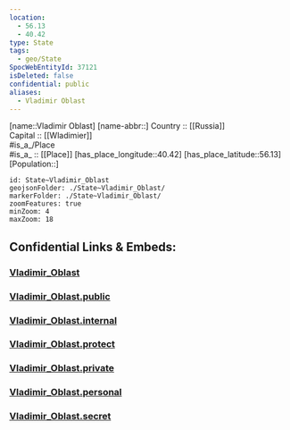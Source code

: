 ```yaml
---
location:
  - 56.13
  - 40.42
type: State
tags:
  - geo/State
SpocWebEntityId: 37121
isDeleted: false
confidential: public
aliases:
  - Vladimir Oblast
---
```

[name::Vladimir Oblast] 
[name-abbr::] 
Country :: [[Russia]]  
Capital :: [[Wladimier]]  
#is_a_/Place  
#is_a_ :: [[Place]] 
[has_place_longitude::40.42] 
[has_place_latitude::56.13] 
[Population::] 



```leaflet
id: State~Vladimir_Oblast
geojsonFolder: ./State~Vladimir_Oblast/
markerFolder: ./State~Vladimir_Oblast/
zoomFeatures: true 
minZoom: 4 
maxZoom: 18
```


## Confidential Links & Embeds: 

### [Vladimir_Oblast](/_Standards/Earth/Continent/Europe/Europe~East/Russia/Russia~Central/Vladimir_Oblast.md) 

### [Vladimir_Oblast.public](/_public/Earth/Continent/Europe/Europe~East/Russia/Russia~Central/Vladimir_Oblast.public.md) 

### [Vladimir_Oblast.internal](/_internal/Earth/Continent/Europe/Europe~East/Russia/Russia~Central/Vladimir_Oblast.internal.md) 

### [Vladimir_Oblast.protect](/_protect/Earth/Continent/Europe/Europe~East/Russia/Russia~Central/Vladimir_Oblast.protect.md) 

### [Vladimir_Oblast.private](/_private/Earth/Continent/Europe/Europe~East/Russia/Russia~Central/Vladimir_Oblast.private.md) 

### [Vladimir_Oblast.personal](/_personal/Earth/Continent/Europe/Europe~East/Russia/Russia~Central/Vladimir_Oblast.personal.md) 

### [Vladimir_Oblast.secret](/_secret/Earth/Continent/Europe/Europe~East/Russia/Russia~Central/Vladimir_Oblast.secret.md)

